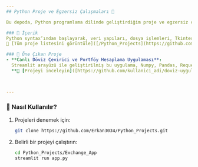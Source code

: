 ```yaml
---
## Python Proje ve Egzersiz Çalışmaları 🐍

Bu depoda, Python programlama dilinde geliştirdiğim proje ve egzersiz çalışmalarımı bulabilirsiniz. Amacım, Python’un temel kavramlarını öğrenmek ve pratik yaparak programlama becerilerimi geliştirmek.

### 📂 İçerik
Python syntax’ından başlayarak, veri yapıları, dosya işlemleri, Tkinter ile arayüz tasarımı, web scraping, veri analizi ve makine öğrenmesi gibi çeşitli konuları kapsayan projeler.  
🔗 [Tüm proje listesini görüntüle]([/Python_Projects](https://github.com/Erkan3034/Python_Projects))  

### 🌟 Öne Çıkan Proje
- **Canlı Döviz Çevirici ve Portföy Hesaplama Uygulaması**:  
  Streamlit arayüzü ile geliştirilmiş bu uygulama, Numpy, Pandas, Requests ve BeautifulSoup (BS4) modüllerini kullanarak canlı döviz çevirisi ve portföy hesaplama işlemleri sunar.  
  **🔗 [Projeyi inceleyin]([https://github.com/kullanici_adi/doviz-uygulamasi](https://doviz-info.streamlit.app/?fbclid=PAZXh0bgNhZW0CMTEAAabQKGK5shDZjKL6Ab4ZqCEzYq7YyFuEBgYTabdtMdTyQ8VMBKLV-H_z4x4_aem_XFKM2quJcrKq9K-eYoEDSA)

 

---
```


### 📌 Nasıl Kullanılır?
1. Projeleri denemek için:  
   ```bash
   git clone https://github.com/Erkan3034/Python_Projects.git
   ```
2. Belirli bir projeyi çalıştırın:  
   ```bash
   cd Python_Projects/Exchange_App
   streamlit run app.py
   ```
